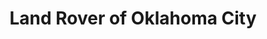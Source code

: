 ---
title: "Land Rover of Oklahoma City"
url: /oklahoma-city/land-rover-of-oklahoma-city/
shop: Autohaus
---
